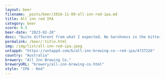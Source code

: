 ```yaml
---
layout: beer
filename: _posts/beer/2016-11-09-all-inn-red-ipa.md
title: All inn red IPA
category: beer
score: 8.5
beer-date: "2023-02-28"
desc: "Quite different from what I expected. No harshness in the bitterness. Each sip leaves a delicious aftertaste"
permalink: /beer/:title.html
img: /img/list/all-inn-red-ipa.jpeg
untappd: "https://untappd.com/b/all-inn-brewing-co--red-ipa/4737226"
country: "Australia"
brewery: "All Inn Brewing Co."
breweryURL: "brewery/all-inn-brewing-co.html"
style: "IPA - Red"
---
```

